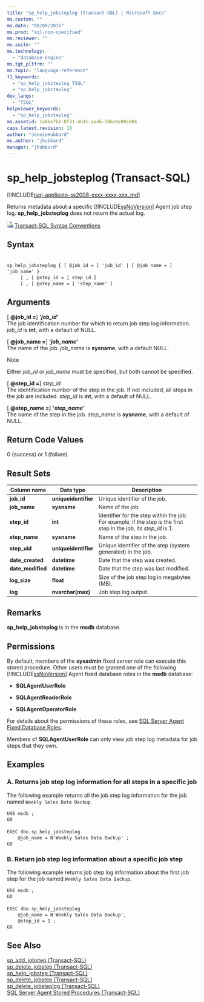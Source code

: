 ```yaml
---
title: "sp_help_jobsteplog (Transact-SQL) | Microsoft Docs"
ms.custom: ""
ms.date: "08/09/2016"
ms.prod: "sql-non-specified"
ms.reviewer: ""
ms.suite: ""
ms.technology: 
  - "database-engine"
ms.tgt_pltfrm: ""
ms.topic: "language-reference"
f1_keywords: 
  - "sp_help_jobsteplog_TSQL"
  - "sp_help_jobsteplog"
dev_langs: 
  - "TSQL"
helpviewer_keywords: 
  - "sp_help_jobsteplog"
ms.assetid: 1a0be7b1-8f31-4b4c-aadb-586c0e00ed04
caps.latest.revision: 18
author: "JennieHubbard"
ms.author: "jhubbard"
manager: "jhubbard"
---
```

# sp_help_jobsteplog (Transact-SQL)
[!INCLUDE[tsql-appliesto-ss2008-xxxx-xxxx-xxx_md](../../includes/tsql-appliesto-ss2008-xxxx-xxxx-xxx-md.md)]

  Returns metadata about a specific [!INCLUDE[ssNoVersion](../../includes/ssnoversion-md.md)] Agent job step log. **sp_help_jobsteplog** does not return the actual log.  

  
 ![Topic link icon](../../database-engine/configure-windows/media/topic-link.gif "Topic link icon") [Transact-SQL Syntax Conventions](../../t-sql/language-elements/transact-sql-syntax-conventions-transact-sql.md)  
  
## Syntax  
  
```  
  
sp_help_jobsteplog { [ @job_id = ] 'job_id' | [ @job_name = ] 'job_name' }  
     [ , [ @step_id = ] step_id ]  
     [ , [ @step_name = ] 'step_name' ]  
```  
  
## Arguments  
 [ **@job_id =**] **'***job_id***'**  
 The job identification number for which to return job step log information. *job_id* is **int**, with a default of NULL.  
  
 [ **@job_name =**] **'***job_name***'**  
 The name of the job. *job_name* is **sysname**, with a default NULL.  
  
> [!NOTE]  
>  Either *job_id* or *job_name* must be specified, but both cannot be specified.  
  
 [ **@step_id =**] *step_id*  
 The identification number of the step in the job. If not included, all steps in the job are included. *step_id* is **int**, with a default of NULL.  
  
 [ **@step_name =**] **'***step_name***'**  
 The name of the step in the job. *step_name* is **sysname**, with a default of NULL.  
  
## Return Code Values  
 0 (success) or 1 (failure)  
  
## Result Sets  
  
|Column name|Data type|Description|  
|-----------------|---------------|-----------------|  
|**job_id**|**uniqueidentifier**|Unique identifier of the job.|  
|**job_name**|**sysname**|Name of the job.|  
|**step_id**|**int**|Identifier for the step within the job. For example, if the step is the first step in the job, its *step_id* is 1.|  
|**step_name**|**sysname**|Name of the step in the job.|  
|**step_uid**|**uniqueidentifier**|Unique identifier of the step (system generated) in the job.|  
|**date_created**|**datetime**|Date that the step was created.|  
|**date_modified**|**datetime**|Date that the step was last modified.|  
|**log_size**|**float**|Size of the job step log in megabytes (MB).|  
|**log**|**nvarchar(max)**|Job step log output.|  
  
## Remarks  
 **sp_help_jobsteplog** is in the **msdb** database.  
  
## Permissions  
 By default, members of the **sysadmin** fixed server role can execute this stored procedure. Other users must be granted one of the following [!INCLUDE[ssNoVersion](../../includes/ssnoversion-md.md)] Agent fixed database roles in the **msdb** database:  
  
-   **SQLAgentUserRole**  
  
-   **SQLAgentReaderRole**  
  
-   **SQLAgentOperatorRole**  
  
 For details about the permissions of these roles, see [SQL Server Agent Fixed Database Roles](http://msdn.microsoft.com/library/719ce56b-d6b2-414a-88a8-f43b725ebc79).  
  
 Members of **SQLAgentUserRole** can only view job step log metadata for job steps that they own.  
  
## Examples  
  
### A. Returns job step log information for all steps in a specific job  
 The following example returns all the job step log information for the job named `Weekly Sales Data Backup`.  
  
```  
USE msdb ;  
GO  
  
EXEC dbo.sp_help_jobsteplog  
    @job_name = N'Weekly Sales Data Backup' ;  
GO  
```  
  
### B. Return job step log information about a specific job step  
 The following example returns job step log information about the first job step for the job named `Weekly Sales Data Backup`.  
  
```  
USE msdb ;  
GO  
  
EXEC dbo.sp_help_jobsteplog  
    @job_name = N'Weekly Sales Data Backup',  
    @step_id = 1 ;  
GO  
```  
  
## See Also  
 [sp_add_jobstep &#40;Transact-SQL&#41;](../../relational-databases/system-stored-procedures/sp-add-jobstep-transact-sql.md)   
 [sp_delete_jobstep &#40;Transact-SQL&#41;](../../relational-databases/system-stored-procedures/sp-delete-jobstep-transact-sql.md)   
 [sp_help_jobstep &#40;Transact-SQL&#41;](../../relational-databases/system-stored-procedures/sp-help-jobstep-transact-sql.md)   
 [sp_delete_jobstep &#40;Transact-SQL&#41;](../../relational-databases/system-stored-procedures/sp-delete-jobstep-transact-sql.md)   
 [sp_delete_jobsteplog &#40;Transact-SQL&#41;](../../relational-databases/system-stored-procedures/sp-delete-jobsteplog-transact-sql.md)   
 [SQL Server Agent Stored Procedures &#40;Transact-SQL&#41;](../../relational-databases/system-stored-procedures/sql-server-agent-stored-procedures-transact-sql.md)  
  
  
